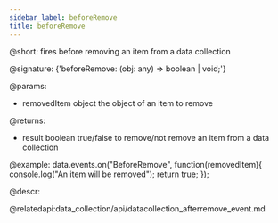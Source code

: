 ```yaml
---
sidebar_label: beforeRemove
title: beforeRemove
---          
```


@short: fires before removing an item from a data collection

@signature: {'beforeRemove: (obj: any) => boolean | void;'}
	
@params:
- removedItem		object			the object of an item to remove

@returns:
- result		boolean		true/false to remove/not remove an item from a data collection

@example:
data.events.on("BeforeRemove", function(removedItem){
	console.log("An item will be removed");
    return true;
});


@descr:

@relatedapi:data_collection/api/datacollection_afterremove_event.md
